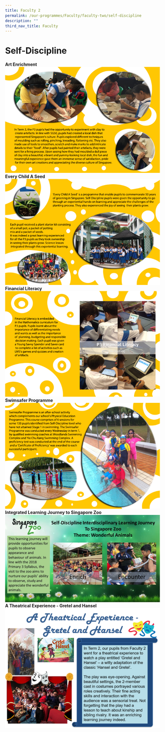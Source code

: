 ```yaml
---
title: Faculty 2
permalink: /our-programmes/Faculty/faculty-two/self-discipline
description: ""
third_nav_title: Faculty
---
```

# Self-Discipline

**Art Enrichment**
![](/images/P3%20Art%20Enrichment_16%20Aug%202015.png)
**Every Child A Seed**
![](/images/P3%20Every%20Child%20a%20Seed_4%20Aug%202015.png)
**Financial Literacy**
![](/images/P3%20Financial%20Literacy_4%20Aug%202015.png)
**Swimsafer Programme**
![](/images/P3%20Swimsafer%20Programme_4%20Aug%202015.png)
**Integrated Learning Journey to Singapore Zoo**
![](/images/P3%20LJ%20to%20Singapore%20Zoo.jpg)
**A Theatrical Experience - Gretel and Hansel**
![](/images/Gretel%20and%20Hansel%20Page%2001.png)